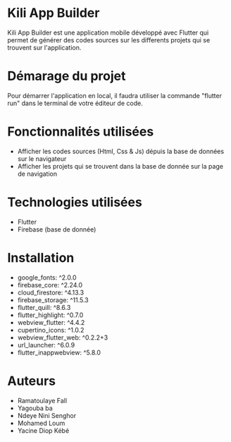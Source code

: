 
# Kili App Builder

Kili App Builder est une application mobile développé avec Flutter qui permet de générer des codes sources sur les differents projets qui se trouvent sur l'application. 

# Démarage du projet

Pour démarrer l'application en local, il faudra utiliser la commande "flutter run" dans le terminal de votre éditeur de code.

# Fonctionnalités utilisées

- Afficher les codes sources (Html, Css & Js) dépuis la base de données sur le navigateur
- Afficher les projets qui se trouvent dans la base de donnée sur la page de navigation

# Technologies utilisées

- Flutter
- Firebase (base de donnée)

# Installation

- google_fonts: ^2.0.0
- firebase_core: ^2.24.0
- cloud_firestore: ^4.13.3
- firebase_storage: ^11.5.3
- flutter_quill: ^8.6.3
- flutter_highlight: ^0.7.0 
- webview_flutter: ^4.4.2
- cupertino_icons: ^1.0.2
- webview_flutter_web: ^0.2.2+3
- url_launcher: ^6.0.9
- flutter_inappwebview: ^5.8.0

# Auteurs

- Ramatoulaye Fall
- Yagouba ba
- Ndeye Nini Senghor
- Mohamed Loum
- Yacine Diop Kébé
